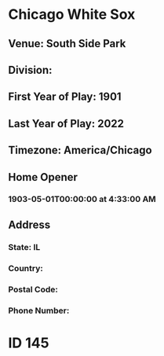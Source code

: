 # Chicago White Sox
## Venue: South Side Park
## Division: 
## First Year of Play: 1901
## Last Year of Play: 2022
## Timezone: America/Chicago
## Home Opener
### 1903-05-01T00:00:00 at 4:33:00 AM
## Address
### 
### State: IL
### Country: 
### Postal Code: 
### Phone Number: 
# ID 145